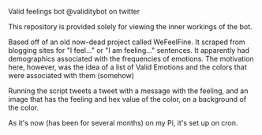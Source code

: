 Valid feelings bot
@validitybot on twitter

This repository is provided solely for viewing the inner workings of the bot.

Based off of an old now-dead project called WeFeelFine. It scraped from blogging sites for "I feel..." or "I am feeling..." sentences.
It apparently had demographics associated with the frequencies of emotions.
The motivation here, however, was the idea of a list of Valid Emotions and the colors that were associated with them (somehow)

Running the script tweets a tweet with a message with the feeling, and an image that has the feeling and hex value of the color,
on a background of the color. 

As it's now (has been for several months) on my Pi, it's set up on cron.
